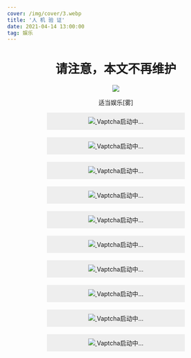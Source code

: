 ```yaml
---
cover: /img/cover/3.webp
title: '人 机 验 证'
date: 2021-04-14 13:00:00
tag: 娱乐
---
```

<center>
<h1><font crlor="red">请注意，本文不再维护</font></h1>
<img src="https://z3.ax1x.com/2021/04/03/cuQYOs.png" /><br />
<p>适当娱乐[雾]</p>
<style>
.vaptcha-init-main {
    display: table;
    width: 100%;
    height: 100%;
    background-color: #eeeeee;
}
.vaptcha-init-loading {
    display: table-cell;
    vertical-align: middle;
    text-align: center;
}
​
.vaptcha-init-loading > a {
    display: inline-block;
    width: 18px;
    height: 18px;
    border: none;
}
​
.vaptcha-init-loading > a img {
    vertical-align: middle;
}
​
.vaptcha-init-loading .vaptcha-text {
    font-family: sans-serif;
    font-size: 12px;
    color: #cccccc;
    vertical-align: middle;
}
</style>
<!-- 点击式按钮建议高度介于36px与46px  -->
<center>
<div data-vid="606732a3311390549c9c5f1c" style="width: 320px;height: 40px;">
    <div class="vaptcha-init-main">
        <div class="vaptcha-init-loading">
            <a href="/" target="_blank">
                <img src="https://cdn.vaptcha.com/vaptcha-loading.gif" />
            </a>
            <span class="vaptcha-text">Vaptcha启动中...</span>
        </div>
    </div>
</div>
</center>
<script src="https://v.vaptcha.com/v3.js"></script>
<script>
vaptcha({
  vid: '606732a3311390549c9c5f1c', // 验证单元id
  type: 'click', // 显示类型 点击式
  scene: 0, // 场景值 默认0
  container: 'Element', // 容器，可为Element 或者 selector
  offline_server: 'https://huahuo-cn.tk', //离线模式服务端地址，若尚未配置离线模式，请填写任意地址即可。
  //可选参数
  lang: 'auto', // 语言 默认auto,可选值auto,zh-CN,en,zh-TW,jp
  https: true, // 使用https 默认 true
  style: 'dark' //按钮样式 默认dark，可选值 dark,light
  color: '#57ABFF' //按钮颜色 默认值#57ABFF
}).then(function (vaptchaObj) {
  obj = vaptchaObj //将VAPTCHA验证实例保存到局部变量中
  vaptchaObj.render() // 调用验证实例 vpObj 的 render 方法加载验证按钮
  //获取token的方式一：
  //vaptchaObj.renderTokenInput('.login-form')//以form的方式提交数据时，使用此函数向表单添加token值
  //获取token的方式二：
  vaptchaObj.listen('pass', function () {
    // 验证成功进行后续操作
    var data = {
	abcd
      //表单数据
      token: vaptchaObj.getToken(),
    }
    $.post('login', data, function (r) {
      if (r.code !== 200) {
        console.log('登录失败')
        vaptchaObj.reset() //重置验证码
      }
    })
  })
  //关闭验证弹窗时触发
  vaptchaObj.listen('close', function () {
    //验证弹窗关闭触发
  })
})
</script><br />

<!-- 点击式按钮建议高度介于36px与46px  -->
<center>
<div data-vid="606732a3311390549c9c5f1c" style="width: 320px;height: 40px;">
    <div class="vaptcha-init-main">
        <div class="vaptcha-init-loading">
            <a href="/" target="_blank">
                <img src="https://cdn.vaptcha.com/vaptcha-loading.gif" />
            </a>
            <span class="vaptcha-text">Vaptcha启动中...</span>
        </div>
    </div>
</div>
</center>
<script src="https://v.vaptcha.com/v3.js"></script>
<script>
vaptcha({
  vid: '606732a3311390549c9c5f1c', // 验证单元id
  type: 'click', // 显示类型 点击式
  scene: 0, // 场景值 默认0
  container: 'Element', // 容器，可为Element 或者 selector
  offline_server: 'https://huahuo-cn.tk', //离线模式服务端地址，若尚未配置离线模式，请填写任意地址即可。
  //可选参数
  lang: 'auto', // 语言 默认auto,可选值auto,zh-CN,en,zh-TW,jp
  https: true, // 使用https 默认 true
  style: 'dark' //按钮样式 默认dark，可选值 dark,light
  color: '#57ABFF' //按钮颜色 默认值#57ABFF
}).then(function (vaptchaObj) {
  obj = vaptchaObj //将VAPTCHA验证实例保存到局部变量中
  vaptchaObj.render() // 调用验证实例 vpObj 的 render 方法加载验证按钮
  //获取token的方式一：
  //vaptchaObj.renderTokenInput('.login-form')//以form的方式提交数据时，使用此函数向表单添加token值
  //获取token的方式二：
  vaptchaObj.listen('pass', function () {
    // 验证成功进行后续操作
    var data = {
	abcd
      //表单数据
      token: vaptchaObj.getToken(),
    }
    $.post('login', data, function (r) {
      if (r.code !== 200) {
        console.log('登录失败')
        vaptchaObj.reset() //重置验证码
      }
    })
  })
  //关闭验证弹窗时触发
  vaptchaObj.listen('close', function () {
    //验证弹窗关闭触发
  })
})
</script><br />

<!-- 点击式按钮建议高度介于36px与46px  -->
<center>
<div data-vid="606732a3311390549c9c5f1c" style="width: 320px;height: 40px;">
    <div class="vaptcha-init-main">
        <div class="vaptcha-init-loading">
            <a href="/" target="_blank">
                <img src="https://cdn.vaptcha.com/vaptcha-loading.gif" />
            </a>
            <span class="vaptcha-text">Vaptcha启动中...</span>
        </div>
    </div>
</div>
</center>
<script src="https://v.vaptcha.com/v3.js"></script>
<script>
vaptcha({
  vid: '606732a3311390549c9c5f1c', // 验证单元id
  type: 'click', // 显示类型 点击式
  scene: 0, // 场景值 默认0
  container: 'Element', // 容器，可为Element 或者 selector
  offline_server: 'https://huahuo-cn.tk', //离线模式服务端地址，若尚未配置离线模式，请填写任意地址即可。
  //可选参数
  lang: 'auto', // 语言 默认auto,可选值auto,zh-CN,en,zh-TW,jp
  https: true, // 使用https 默认 true
  style: 'dark' //按钮样式 默认dark，可选值 dark,light
  color: '#57ABFF' //按钮颜色 默认值#57ABFF
}).then(function (vaptchaObj) {
  obj = vaptchaObj //将VAPTCHA验证实例保存到局部变量中
  vaptchaObj.render() // 调用验证实例 vpObj 的 render 方法加载验证按钮
  //获取token的方式一：
  //vaptchaObj.renderTokenInput('.login-form')//以form的方式提交数据时，使用此函数向表单添加token值
  //获取token的方式二：
  vaptchaObj.listen('pass', function () {
    // 验证成功进行后续操作
    var data = {
	abcd
      //表单数据
      token: vaptchaObj.getToken(),
    }
    $.post('login', data, function (r) {
      if (r.code !== 200) {
        console.log('登录失败')
        vaptchaObj.reset() //重置验证码
      }
    })
  })
  //关闭验证弹窗时触发
  vaptchaObj.listen('close', function () {
    //验证弹窗关闭触发
  })
})
</script><br />

<!-- 点击式按钮建议高度介于36px与46px  -->
<center>
<div data-vid="606732a3311390549c9c5f1c" style="width: 320px;height: 40px;">
    <div class="vaptcha-init-main">
        <div class="vaptcha-init-loading">
            <a href="/" target="_blank">
                <img src="https://cdn.vaptcha.com/vaptcha-loading.gif" />
            </a>
            <span class="vaptcha-text">Vaptcha启动中...</span>
        </div>
    </div>
</div>
</center>
<script src="https://v.vaptcha.com/v3.js"></script>
<script>
vaptcha({
  vid: '606732a3311390549c9c5f1c', // 验证单元id
  type: 'click', // 显示类型 点击式
  scene: 0, // 场景值 默认0
  container: 'Element', // 容器，可为Element 或者 selector
  offline_server: 'https://huahuo-cn.tk', //离线模式服务端地址，若尚未配置离线模式，请填写任意地址即可。
  //可选参数
  lang: 'auto', // 语言 默认auto,可选值auto,zh-CN,en,zh-TW,jp
  https: true, // 使用https 默认 true
  style: 'dark' //按钮样式 默认dark，可选值 dark,light
  color: '#57ABFF' //按钮颜色 默认值#57ABFF
}).then(function (vaptchaObj) {
  obj = vaptchaObj //将VAPTCHA验证实例保存到局部变量中
  vaptchaObj.render() // 调用验证实例 vpObj 的 render 方法加载验证按钮
  //获取token的方式一：
  //vaptchaObj.renderTokenInput('.login-form')//以form的方式提交数据时，使用此函数向表单添加token值
  //获取token的方式二：
  vaptchaObj.listen('pass', function () {
    // 验证成功进行后续操作
    var data = {
	abcd
      //表单数据
      token: vaptchaObj.getToken(),
    }
    $.post('login', data, function (r) {
      if (r.code !== 200) {
        console.log('登录失败')
        vaptchaObj.reset() //重置验证码
      }
    })
  })
  //关闭验证弹窗时触发
  vaptchaObj.listen('close', function () {
    //验证弹窗关闭触发
  })
})
</script><br />

<!-- 点击式按钮建议高度介于36px与46px  -->
<center>
<div data-vid="606732a3311390549c9c5f1c" style="width: 320px;height: 40px;">
    <div class="vaptcha-init-main">
        <div class="vaptcha-init-loading">
            <a href="/" target="_blank">
                <img src="https://cdn.vaptcha.com/vaptcha-loading.gif" />
            </a>
            <span class="vaptcha-text">Vaptcha启动中...</span>
        </div>
    </div>
</div>
</center>
<script src="https://v.vaptcha.com/v3.js"></script>
<script>
vaptcha({
  vid: '606732a3311390549c9c5f1c', // 验证单元id
  type: 'click', // 显示类型 点击式
  scene: 0, // 场景值 默认0
  container: 'Element', // 容器，可为Element 或者 selector
  offline_server: 'https://huahuo-cn.tk', //离线模式服务端地址，若尚未配置离线模式，请填写任意地址即可。
  //可选参数
  lang: 'auto', // 语言 默认auto,可选值auto,zh-CN,en,zh-TW,jp
  https: true, // 使用https 默认 true
  style: 'dark' //按钮样式 默认dark，可选值 dark,light
  color: '#57ABFF' //按钮颜色 默认值#57ABFF
}).then(function (vaptchaObj) {
  obj = vaptchaObj //将VAPTCHA验证实例保存到局部变量中
  vaptchaObj.render() // 调用验证实例 vpObj 的 render 方法加载验证按钮
  //获取token的方式一：
  //vaptchaObj.renderTokenInput('.login-form')//以form的方式提交数据时，使用此函数向表单添加token值
  //获取token的方式二：
  vaptchaObj.listen('pass', function () {
    // 验证成功进行后续操作
    var data = {
	abcd
      //表单数据
      token: vaptchaObj.getToken(),
    }
    $.post('login', data, function (r) {
      if (r.code !== 200) {
        console.log('登录失败')
        vaptchaObj.reset() //重置验证码
      }
    })
  })
  //关闭验证弹窗时触发
  vaptchaObj.listen('close', function () {
    //验证弹窗关闭触发
  })
})
</script><br />

<!-- 点击式按钮建议高度介于36px与46px  -->
<center>
<div data-vid="606732a3311390549c9c5f1c" style="width: 320px;height: 40px;">
    <div class="vaptcha-init-main">
        <div class="vaptcha-init-loading">
            <a href="/" target="_blank">
                <img src="https://cdn.vaptcha.com/vaptcha-loading.gif" />
            </a>
            <span class="vaptcha-text">Vaptcha启动中...</span>
        </div>
    </div>
</div>
</center>
<script src="https://v.vaptcha.com/v3.js"></script>
<script>
vaptcha({
  vid: '606732a3311390549c9c5f1c', // 验证单元id
  type: 'click', // 显示类型 点击式
  scene: 0, // 场景值 默认0
  container: 'Element', // 容器，可为Element 或者 selector
  offline_server: 'https://huahuo-cn.tk', //离线模式服务端地址，若尚未配置离线模式，请填写任意地址即可。
  //可选参数
  lang: 'auto', // 语言 默认auto,可选值auto,zh-CN,en,zh-TW,jp
  https: true, // 使用https 默认 true
  style: 'dark' //按钮样式 默认dark，可选值 dark,light
  color: '#57ABFF' //按钮颜色 默认值#57ABFF
}).then(function (vaptchaObj) {
  obj = vaptchaObj //将VAPTCHA验证实例保存到局部变量中
  vaptchaObj.render() // 调用验证实例 vpObj 的 render 方法加载验证按钮
  //获取token的方式一：
  //vaptchaObj.renderTokenInput('.login-form')//以form的方式提交数据时，使用此函数向表单添加token值
  //获取token的方式二：
  vaptchaObj.listen('pass', function () {
    // 验证成功进行后续操作
    var data = {
	abcd
      //表单数据
      token: vaptchaObj.getToken(),
    }
    $.post('login', data, function (r) {
      if (r.code !== 200) {
        console.log('登录失败')
        vaptchaObj.reset() //重置验证码
      }
    })
  })
  //关闭验证弹窗时触发
  vaptchaObj.listen('close', function () {
    //验证弹窗关闭触发
  })
})
</script><br />

<!-- 点击式按钮建议高度介于36px与46px  -->
<center>
<div data-vid="606732a3311390549c9c5f1c" style="width: 320px;height: 40px;">
    <div class="vaptcha-init-main">
        <div class="vaptcha-init-loading">
            <a href="/" target="_blank">
                <img src="https://cdn.vaptcha.com/vaptcha-loading.gif" />
            </a>
            <span class="vaptcha-text">Vaptcha启动中...</span>
        </div>
    </div>
</div>
</center>
<script src="https://v.vaptcha.com/v3.js"></script>
<script>
vaptcha({
  vid: '606732a3311390549c9c5f1c', // 验证单元id
  type: 'click', // 显示类型 点击式
  scene: 0, // 场景值 默认0
  container: 'Element', // 容器，可为Element 或者 selector
  offline_server: 'https://huahuo-cn.tk', //离线模式服务端地址，若尚未配置离线模式，请填写任意地址即可。
  //可选参数
  lang: 'auto', // 语言 默认auto,可选值auto,zh-CN,en,zh-TW,jp
  https: true, // 使用https 默认 true
  style: 'dark' //按钮样式 默认dark，可选值 dark,light
  color: '#57ABFF' //按钮颜色 默认值#57ABFF
}).then(function (vaptchaObj) {
  obj = vaptchaObj //将VAPTCHA验证实例保存到局部变量中
  vaptchaObj.render() // 调用验证实例 vpObj 的 render 方法加载验证按钮
  //获取token的方式一：
  //vaptchaObj.renderTokenInput('.login-form')//以form的方式提交数据时，使用此函数向表单添加token值
  //获取token的方式二：
  vaptchaObj.listen('pass', function () {
    // 验证成功进行后续操作
    var data = {
	abcd
      //表单数据
      token: vaptchaObj.getToken(),
    }
    $.post('login', data, function (r) {
      if (r.code !== 200) {
        console.log('登录失败')
        vaptchaObj.reset() //重置验证码
      }
    })
  })
  //关闭验证弹窗时触发
  vaptchaObj.listen('close', function () {
    //验证弹窗关闭触发
  })
})
</script><br />

<!-- 点击式按钮建议高度介于36px与46px  -->
<center>
<div data-vid="606732a3311390549c9c5f1c" style="width: 320px;height: 40px;">
    <div class="vaptcha-init-main">
        <div class="vaptcha-init-loading">
            <a href="/" target="_blank">
                <img src="https://cdn.vaptcha.com/vaptcha-loading.gif" />
            </a>
            <span class="vaptcha-text">Vaptcha启动中...</span>
        </div>
    </div>
</div>
</center>
<script src="https://v.vaptcha.com/v3.js"></script>
<script>
vaptcha({
  vid: '606732a3311390549c9c5f1c', // 验证单元id
  type: 'click', // 显示类型 点击式
  scene: 0, // 场景值 默认0
  container: 'Element', // 容器，可为Element 或者 selector
  offline_server: 'https://huahuo-cn.tk', //离线模式服务端地址，若尚未配置离线模式，请填写任意地址即可。
  //可选参数
  lang: 'auto', // 语言 默认auto,可选值auto,zh-CN,en,zh-TW,jp
  https: true, // 使用https 默认 true
  style: 'dark' //按钮样式 默认dark，可选值 dark,light
  color: '#57ABFF' //按钮颜色 默认值#57ABFF
}).then(function (vaptchaObj) {
  obj = vaptchaObj //将VAPTCHA验证实例保存到局部变量中
  vaptchaObj.render() // 调用验证实例 vpObj 的 render 方法加载验证按钮
  //获取token的方式一：
  //vaptchaObj.renderTokenInput('.login-form')//以form的方式提交数据时，使用此函数向表单添加token值
  //获取token的方式二：
  vaptchaObj.listen('pass', function () {
    // 验证成功进行后续操作
    var data = {
	abcd
      //表单数据
      token: vaptchaObj.getToken(),
    }
    $.post('login', data, function (r) {
      if (r.code !== 200) {
        console.log('登录失败')
        vaptchaObj.reset() //重置验证码
      }
    })
  })
  //关闭验证弹窗时触发
  vaptchaObj.listen('close', function () {
    //验证弹窗关闭触发
  })
})
</script><br />

<!-- 点击式按钮建议高度介于36px与46px  -->
<center>
<div data-vid="606732a3311390549c9c5f1c" style="width: 320px;height: 40px;">
    <div class="vaptcha-init-main">
        <div class="vaptcha-init-loading">
            <a href="/" target="_blank">
                <img src="https://cdn.vaptcha.com/vaptcha-loading.gif" />
            </a>
            <span class="vaptcha-text">Vaptcha启动中...</span>
        </div>
    </div>
</div>
</center>
<script src="https://v.vaptcha.com/v3.js"></script>
<script>
vaptcha({
  vid: '606732a3311390549c9c5f1c', // 验证单元id
  type: 'click', // 显示类型 点击式
  scene: 0, // 场景值 默认0
  container: 'Element', // 容器，可为Element 或者 selector
  offline_server: 'https://huahuo-cn.tk', //离线模式服务端地址，若尚未配置离线模式，请填写任意地址即可。
  //可选参数
  lang: 'auto', // 语言 默认auto,可选值auto,zh-CN,en,zh-TW,jp
  https: true, // 使用https 默认 true
  style: 'dark' //按钮样式 默认dark，可选值 dark,light
  color: '#57ABFF' //按钮颜色 默认值#57ABFF
}).then(function (vaptchaObj) {
  obj = vaptchaObj //将VAPTCHA验证实例保存到局部变量中
  vaptchaObj.render() // 调用验证实例 vpObj 的 render 方法加载验证按钮
  //获取token的方式一：
  //vaptchaObj.renderTokenInput('.login-form')//以form的方式提交数据时，使用此函数向表单添加token值
  //获取token的方式二：
  vaptchaObj.listen('pass', function () {
    // 验证成功进行后续操作
    var data = {
	abcd
      //表单数据
      token: vaptchaObj.getToken(),
    }
    $.post('login', data, function (r) {
      if (r.code !== 200) {
        console.log('登录失败')
        vaptchaObj.reset() //重置验证码
      }
    })
  })
  //关闭验证弹窗时触发
  vaptchaObj.listen('close', function () {
    //验证弹窗关闭触发
  })
})
</script><br />

<!-- 点击式按钮建议高度介于36px与46px  -->
<center>
<div data-vid="606732a3311390549c9c5f1c" style="width: 320px;height: 40px;">
    <div class="vaptcha-init-main">
        <div class="vaptcha-init-loading">
            <a href="/" target="_blank">
                <img src="https://cdn.vaptcha.com/vaptcha-loading.gif" />
            </a>
            <span class="vaptcha-text">Vaptcha启动中...</span>
        </div>
    </div>
</div>
</center>
<script src="https://v.vaptcha.com/v3.js"></script>
<script>
vaptcha({
  vid: '606732a3311390549c9c5f1c', // 验证单元id
  type: 'click', // 显示类型 点击式
  scene: 0, // 场景值 默认0
  container: 'Element', // 容器，可为Element 或者 selector
  offline_server: 'https://huahuo-cn.tk', //离线模式服务端地址，若尚未配置离线模式，请填写任意地址即可。
  //可选参数
  lang: 'auto', // 语言 默认auto,可选值auto,zh-CN,en,zh-TW,jp
  https: true, // 使用https 默认 true
  style: 'dark' //按钮样式 默认dark，可选值 dark,light
  color: '#57ABFF' //按钮颜色 默认值#57ABFF
}).then(function (vaptchaObj) {
  obj = vaptchaObj //将VAPTCHA验证实例保存到局部变量中
  vaptchaObj.render() // 调用验证实例 vpObj 的 render 方法加载验证按钮
  //获取token的方式一：
  //vaptchaObj.renderTokenInput('.login-form')//以form的方式提交数据时，使用此函数向表单添加token值
  //获取token的方式二：
  vaptchaObj.listen('pass', function () {
    // 验证成功进行后续操作
    var data = {
	abcd
      //表单数据
      token: vaptchaObj.getToken(),
    }
    $.post('login', data, function (r) {
      if (r.code !== 200) {
        console.log('登录失败')
        vaptchaObj.reset() //重置验证码
      }
    })
  })
  //关闭验证弹窗时触发
  vaptchaObj.listen('close', function () {
    //验证弹窗关闭触发
  })
})
</script>
</center>